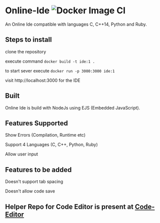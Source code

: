 # Online-Ide  ![Docker Image CI](https://github.com/Ryand1234/Online-Ide/workflows/Docker%20Image%20CI/badge.svg)
An Online Ide compatible with languages C, C++14, Python and Ruby.


## Steps to install
clone the repository

execute command `docker build -t ide:1 .`

to start sever execute `docker run -p 3000:3000 ide:1`

visit http://localhost:3000 for the IDE

## Built
Online Ide is build with NodeJs using EJS (Embedded JavaScript).

## Features Supported
Show Errors (Compilation, Runtime etc)

Support 4 Languages (C, C++, Python, Ruby)

Allow user input

## Features to be added
Doesn't support tab spacing

Doesn't allow code save

## Helper Repo for Code Editor is present at [Code-Editor](https://github.com/Ryand1234/Code-Editor)
